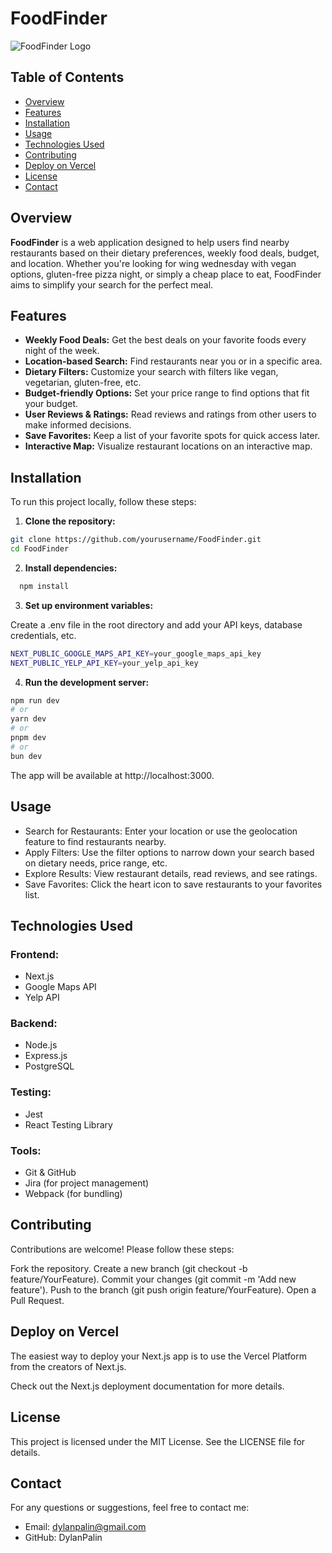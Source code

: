 # FoodFinder

![FoodFinder Logo](https://github.com/DylanPalin/FoodFinder/blob/main/Logo/FoodFinder%20Logo.png?raw=true)

## Table of Contents

- [Overview](#overview)
- [Features](#features)
- [Installation](#installation)
- [Usage](#usage)
- [Technologies Used](#technologies-used)
- [Contributing](#contributing)
- [Deploy on Vercel](#deploy-on-vercel)
- [License](#license)
- [Contact](#contact)

## Overview

**FoodFinder** is a web application designed to help users find nearby restaurants based on their dietary preferences, weekly food deals, budget, and location. Whether you're looking for wing wednesday with vegan options, gluten-free pizza night, or simply a cheap place to eat, FoodFinder aims to simplify your search for the perfect meal.

## Features

- **Weekly Food Deals:** Get the best deals on your favorite foods every night of the week.
- **Location-based Search:** Find restaurants near you or in a specific area.
- **Dietary Filters:** Customize your search with filters like vegan, vegetarian, gluten-free, etc.
- **Budget-friendly Options:** Set your price range to find options that fit your budget.
- **User Reviews & Ratings:** Read reviews and ratings from other users to make informed decisions.
- **Save Favorites:** Keep a list of your favorite spots for quick access later.
- **Interactive Map:** Visualize restaurant locations on an interactive map.

## Installation

To run this project locally, follow these steps:

1. **Clone the repository:**

```bash
git clone https://github.com/yourusername/FoodFinder.git
cd FoodFinder
```

2. **Install dependencies:**

```bash
  npm install
```

3. **Set up environment variables:**

Create a .env file in the root directory and add your API keys, database credentials, etc.

```bash
NEXT_PUBLIC_GOOGLE_MAPS_API_KEY=your_google_maps_api_key
NEXT_PUBLIC_YELP_API_KEY=your_yelp_api_key
```
4.  **Run the development server:**

```bash
npm run dev
# or
yarn dev
# or
pnpm dev
# or
bun dev
```

The app will be available at http://localhost:3000.

## Usage
- Search for Restaurants: Enter your location or use the geolocation feature to find restaurants nearby.
- Apply Filters: Use the filter options to narrow down your search based on dietary needs, price range, etc.
- Explore Results: View restaurant details, read reviews, and see ratings.
- Save Favorites: Click the heart icon to save restaurants to your favorites list.

## Technologies Used

### Frontend:
- Next.js
- Google Maps API
- Yelp API

### Backend:
- Node.js
- Express.js
- PostgreSQL

### Testing:
- Jest
- React Testing Library

### Tools:
- Git & GitHub
- Jira (for project management)
- Webpack (for bundling)

## Contributing
Contributions are welcome! Please follow these steps:

Fork the repository.
Create a new branch (git checkout -b feature/YourFeature).
Commit your changes (git commit -m 'Add new feature').
Push to the branch (git push origin feature/YourFeature).
Open a Pull Request.

## Deploy on Vercel
The easiest way to deploy your Next.js app is to use the Vercel Platform from the creators of Next.js.

Check out the Next.js deployment documentation for more details.

## License
This project is licensed under the MIT License. See the LICENSE file for details.

## Contact
For any questions or suggestions, feel free to contact me:

- Email: dylanpalin@gmail.com
- GitHub: DylanPalin
